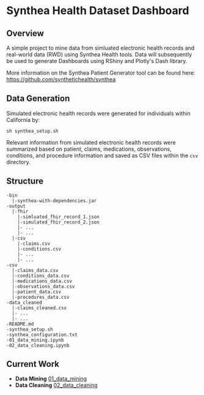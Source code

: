 # Synthea Health Dataset Dashboard

## Overview
A simple project to mine data from simluated electronic health records and real-world data (RWD) using Synthea Health tools. Data will subsequently be used to generate Dashboards using RShiny and Plotly's Dash library.

More information on the Synthea Patient Generator tool can be found here: https://github.com/synthetichealth/synthea

## Data Generation
Simulated electronic health records were generated for individuals within California by:

```
sh synthea_setup.sh
```

Relevant information from simulated electronic health records were summarized based on patient, claims, medications, observations, conditions, and procedure information and saved as CSV files within the `csv` directory.

## Structure
```
-bin
  |-synthea-with-dependencies.jar
-output
  |-fhir
    |-simluated_fhir_record_1.json
    |-simulated_fhir_record_2.json
    |- ...
    |- ...
  |-csv
    |-claims.csv
    |-conditions.csv
    |- ...
    |- ...
-csv
  |-claims_data.csv
  |-conditions_data.csv
  |-medications_data.csv
  |-observations_data.csv
  |-patient_data.csv
  |-procedures_data.csv
-data_cleaned
  |-claims_cleaned.csv
  |- ...
  |- ...
-README.md
-synthea_setup.sh
-synthea_configuration.txt
-01_data_mining.ipynb
-02_data_cleaning.ipynb
```

## Current Work
- **Data Mining** [01_data_mining](01_data_mining.ipynb)
- **Data Cleaning** [02_data_cleaning](02_data_cleaning.ipynb)
